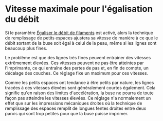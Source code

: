 Vitesse maximale pour l'égalisation du débit
====
Si le paramètre [Égaliser le débit de filaments](speed_equalize_flow_enabled.md) est activé, alors la technique de remplissage de petits espaces ajustera sa vitesse de manière à ce que le débit sortant de la buse soit égal à celui de la peau, même si les lignes sont beaucoup plus fines.

Le problème est que des lignes très fines peuvent entraîner des vitesses extrêmement élevées. Ces vitesses peuvent ne pas être atteintes par l'imprimante, ce qui entraîne des pertes de pas et, en fin de compte, un décalage des couches. Ce réglage fixe un maximum pour ces vitesses.

Comme les petits espaces ont tendance à être petits par nature, les lignes tracées à ces vitesses élevées sont généralement courtes également. Cela signifie qu'en raison des limites d'accélération, la buse ne pourra de toute façon pas atteindre les vitesses élevées. Ce réglage n'a normalement un effet que sur les impressions mécaniques droites où la technique de remplissage des espaces remplit de longues fentes droites entre deux parois qui sont trop petites pour que la buse puisse imprimer.
